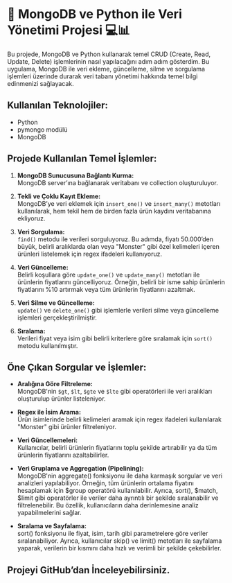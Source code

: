 # 🚀 MongoDB ve Python ile Veri Yönetimi Projesi 💻📊

Bu projede, MongoDB ve Python kullanarak temel CRUD (Create, Read, Update, Delete) işlemlerinin nasıl yapılacağını adım adım gösterdim. Bu uygulama, MongoDB ile veri ekleme, güncelleme, silme ve sorgulama işlemleri üzerinde durarak veri tabanı yönetimi hakkında temel bilgi edinmenizi sağlayacak.

## Kullanılan Teknolojiler:
- Python
- pymongo modülü
- MongoDB

## Projede Kullanılan Temel İşlemler:

1. **MongoDB Sunucusuna Bağlantı Kurma:**  
   MongoDB server’ına bağlanarak veritabanı ve collection oluşturuluyor.
   
2. **Tekli ve Çoklu Kayıt Ekleme:**  
   MongoDB’ye veri eklemek için `insert_one()` ve `insert_many()` metotları kullanılarak, hem tekil hem de birden fazla ürün kaydını veritabanına ekliyoruz.

3. **Veri Sorgulama:**  
   `find()` metodu ile verileri sorguluyoruz. Bu adımda, fiyatı 50.000’den büyük, belirli aralıklarda olan veya "Monster" gibi özel kelimeleri içeren ürünleri listelemek için regex ifadeleri kullanıyoruz.

4. **Veri Güncelleme:**  
   Belirli koşullara göre `update_one()` ve `update_many()` metotları ile ürünlerin fiyatlarını güncelliyoruz. Örneğin, belirli bir isme sahip ürünlerin fiyatlarını %10 artırmak veya tüm ürünlerin fiyatlarını azaltmak.

5. **Veri Silme ve Güncelleme:**  
   `update()` ve `delete_one()` gibi işlemlerle verileri silme veya güncelleme işlemleri gerçekleştirilmiştir.

6. **Sıralama:**  
   Verileri fiyat veya isim gibi belirli kriterlere göre sıralamak için `sort()` metodu kullanılmıştır.

## Öne Çıkan Sorgular ve İşlemler:

- **Aralığına Göre Filtreleme:**  
   MongoDB'nin `$gt`, `$lt`, `$gte` ve `$lte` gibi operatörleri ile veri aralıkları oluşturulup ürünler listeleniyor.

- **Regex ile İsim Arama:**  
   Ürün isimlerinde belirli kelimeleri aramak için regex ifadeleri kullanılarak "Monster" gibi ürünler filtreleniyor.

- **Veri Güncellemeleri:**  
   Kullanıcılar, belirli ürünlerin fiyatlarını toplu şekilde artırabilir ya da tüm ürünlerin fiyatlarını azaltabilirler.

- **Veri Gruplama ve Aggregation (Pipelining):**  
   MongoDB'nin aggregate() fonksiyonu ile daha karmaşık sorgular ve veri analizleri yapılabiliyor. Örneğin, tüm ürünlerin ortalama fiyatını hesaplamak için $group operatörü kullanılabilir. Ayrıca, sort(), $match, $limit gibi operatörler ile veriler daha ayrıntılı bir şekilde sıralanabilir ve filtrelenebilir. Bu özellik, kullanıcıların daha derinlemesine analiz yapabilmelerini sağlar.

- **Sıralama ve Sayfalama:**  
   sort() fonksiyonu ile fiyat, isim, tarih gibi parametrelere göre veriler sıralanabiliyor. Ayrıca, kullanıcılar skip() ve limit() metotları ile sayfalama yaparak, verilerin bir kısmını daha hızlı ve verimli bir şekilde çekebilirler.


## Projeyi GitHub’dan İnceleyebilirsiniz.

